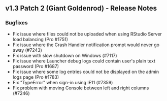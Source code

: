 ## v1.3 Patch 2 (Giant Goldenrod) - Release Notes

### Bugfixes

- Fix issue where files could not be uploaded when using RStudio Server load balancing (Pro #1751)
- Fix issue where the Crash Handler notification prompt would never go away (#7243)
- Fix issue with slow shutdown on Windows (#7117)
- Fix issue where Launcher debug logs could contain user's plain text password (Pro #1687)
- Fix issue where some log entries could not be displayed on the admin logs page (Pro #1783)
- Fix "TypeError" when sign-in using IE11 (#7359)
- Fix problem with moving Console between left and right columns (#7246)
